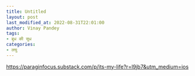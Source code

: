 ```yaml
---
title: Untitled
layout: post
last_modified_at: 2022-08-31T22:01:00
author: Vinay Pandey
tags:
- बुध की सुध
categories:
- लघु
---
```

https://paraginfocus.substack.com/p/its-my-life?r=l9jb7&utm_medium=ios


